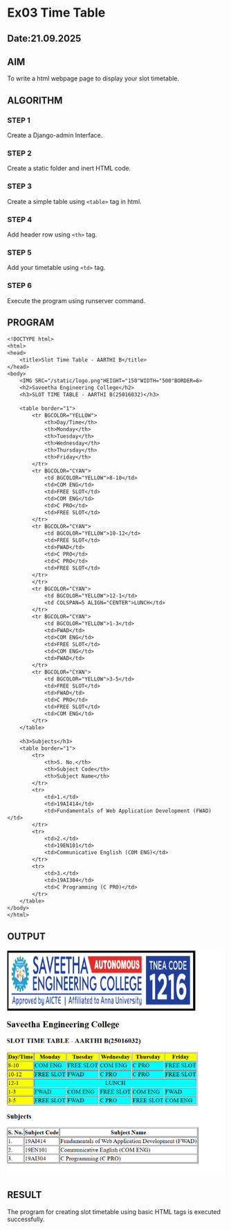 # Ex03 Time Table
## Date:21.09.2025

## AIM
To write a html webpage page to display your slot timetable.

## ALGORITHM
### STEP 1
Create a Django-admin Interface.

### STEP 2
Create a static folder and inert HTML code.

### STEP 3
Create a simple table using ```<table>``` tag in html.

### STEP 4
Add header row using ```<th>``` tag.

### STEP 5
Add your timetable using ```<td>``` tag.

### STEP 6
Execute the program using runserver command.

## PROGRAM
```
<!DOCTYPE html>
<html>
<head>
    <title>Slot Time Table - AARTHI B</title>
</head>
<body>
    <IMG SRC="/static/logo.png"HEIGHT="150"WIDTH="500"BORDER=6>
    <h2>Saveetha Engineering College</h2>
    <h3>SLOT TIME TABLE - AARTHI B(25016032)</h3>

    <table border="1">
        <tr BGCOLOR="YELLOW">
            <th>Day/Time</th>
            <th>Monday</th>
            <th>Tuesday</th>
            <th>Wednesday</th>
            <th>Thursday</th>
            <th>Friday</th>
        </tr>
        <tr BGCOLOR="CYAN">
            <td BGCOLOR="YELLOW">8-10</td>
            <td>COM ENG</td>
            <td>FREE SLOT</td>
            <td>COM ENG</td>
            <td>C PRO</td>
            <td>FREE SLOT</td>
        </tr>
        <tr BGCOLOR="CYAN">
            <td BGCOLOR="YELLOW">10-12</td>
            <td>FREE SLOT</td>
            <td>FWAD</td>
            <td>C PRO</td>
            <td>C PRO</td>
            <td>FREE SLOT</td>
        </tr>
        </tr>
        <tr BGCOLOR="CYAN">
            <td BGCOLOR="YELLOW">12-1</td>
            <td COLSPAN=5 ALIGN="CENTER">LUNCH</td>
        </tr>
        <tr BGCOLOR="CYAN">
            <td BGCOLOR="YELLOW">1-3</td>
            <td>FWAD</td>
            <td>COM ENG</td>
            <td>FREE SLOT</td>
            <td>COM ENG</td>
            <td>FWAD</td>
        </tr>
        <tr BGCOLOR="CYAN">
            <td BGCOLOR="YELLOW">3-5</td>
            <td>FREE SLOT</td>
            <td>FWAD</td>
            <td>C PRO</td>
            <td>FREE SLOT</td>
            <td>COM ENG</td>
        </tr>
    </table>

    <h3>Subjects</h3>
    <table border="1">
        <tr>
            <th>S. No.</th>
            <th>Subject Code</th>
            <th>Subject Name</th>
        </tr>
        <tr>
            <td>1.</td>
            <td>19AI414</td>
            <td>Fundamentals of Web Application Development (FWAD)</td>
        </tr>
        <tr>
            <td>2.</td>
            <td>19EN101</td>
            <td>Communicative English (COM ENG)</td>
        </tr>
        <tr>
            <td>3.</td>
            <td>19AI304</td>
            <td>C Programming (C PRO)</td>
        </tr>
    </table>
</body>
</html>
```

## OUTPUT
![alt text](<Screenshot 2025-09-21 184925.png>)

## RESULT
The program for creating slot timetable using basic HTML tags is executed successfully.

